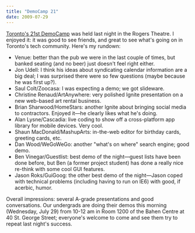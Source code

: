 ```yaml
---
title: "DemoCamp 21"
date: 2009-07-29
---
```

<a href="http://democamp.com/2009/07/21/dct21-the-schedule/">Toronto's 21st DemoCamp</a> was held last night in the Rogers Theatre.  I enjoyed it: it was good to see friends, and great to see what's going on in Toronto's tech community. Here's my rundown:
<ul>
  <li>Venue: better than the pub we were in the last couple of times, but banked seating (and no beer) just doesn't feel right either.</li>
  <li>Jon Udell: I think his ideas about syndicating calendar information are a big deal; I was surprised there were so few questions (maybe because he was first up?).</li>
  <li>Saul Colt/Zoocasa: I was expecting a demo; we got slideware.</li>
  <li>Christine Renaud/ArtAnywhere: very polished Ignite presentation on a new web-based art rental business.</li>
  <li>Brian Sharwood/HomeStars: another Ignite about bringing social media to contractors. Enjoyed it—he clearly likes what he's doing.</li>
  <li>Alan Lysne/Cascadia: live coding to show off a cross-platform app library for mobile devices.  Very cool.</li>
  <li>Shaun MacDonald/MashupArts: in-the-web editor for birthday cards, greeting cards, etc.</li>
  <li>Dan Wood/WeGoWeGo: another "what's on where" search engine; good demo.</li>
  <li>Ben Vinegar/Guestlist: best demo of the night—guest lists have been done before, but Ben (a former project student) has done a really nice re-think with some cool GUI features.</li>
  <li>Jason Roks/GuiGoog: the other best demo of the night—Jason coped with technical problems (including having to run on IE6) with good, if acerbic, humor.</li>
</ul>
Overall impressions: several A-grade presentations and good conversations. Our undergrads are doing their demos this morning (Wednesday, July 29) from 10-12 am in Room 1200 of the Bahen Centre at 40 St. George Street; everyone's welcome to come and see them try to repeat last night's success.
